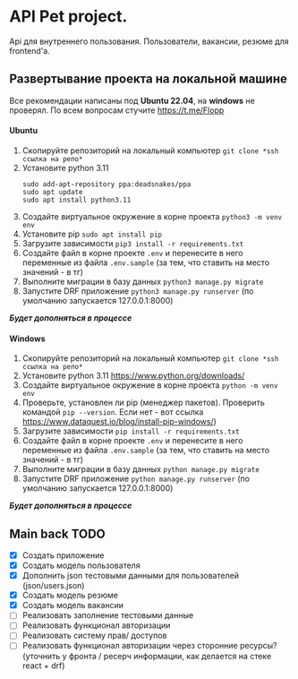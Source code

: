 # API Pet project.
Api для внутреннего пользования. Пользователи, вакансии, резюме для frontend'a. 

## Развертывание проекта на локальной машине
Все рекомендации написаны под **Ubuntu 22.04**, на **windows** не проверял.
По всем вопросам стучите https://t.me/Flopp

#### **Ubuntu**
1) Скопируйте репозиторий на локальный компьютер ```git clone *ssh ссылка на репо*```
2) Установите python 3.11 
    ``` 
    sudo add-apt-repository ppa:deadsnakes/ppa
    sudo apt update
    sudo apt install python3.11
    ```
3) Создайте виртуальное окружение в корне проекта ```python3 -m venv env``` 
4) Установите pip ```sudo apt install pip```
5) Загрузите зависимости ```pip3 install -r requirements.txt```
6) Создайте файл в корне проекте ```.env``` и перенесите в него переменные из файла ```.env.sample``` (за тем, что ставить на место значений - в тг)
7) Выполните миграции в базу данных ```python3 manage.py migrate```
8) Запустите DRF приложение ```python3 manage.py runserver``` (по умолчанию запускается 127.0.0.1:8000)


***Будет дополняться в процессе***

#### **Windows**
1) Скопируйте репозиторий на локальный компьютер ```git clone *ssh ссылка на репо*```
2) Установите python 3.11 https://www.python.org/downloads/
3) Создайте виртуальное окружение в корне проекта ```python -m venv env``` 
4) Проверьте, установлен ли pip (менеджер пакетов). Проверить командой ```pip --version```. Если нет - вот ссылка https://www.dataquest.io/blog/install-pip-windows/)
5) Загрузите зависимости ```pip install -r requirements.txt```
6) Создайте файл в корне проекте ```.env``` и перенесите в него переменные из файла ```.env.sample``` (за тем, что ставить на место значений - в тг)
7) Выполните миграции в базу данных ```python manage.py migrate```
8) Запустите DRF приложение ```python manage.py runserver``` (по умолчанию запускается 127.0.0.1:8000)

***Будет дополняться в процессе***


## Main back TODO
- [x] Создать приложение
- [x] Создать модель пользователя
- [x] Дополнить json тестовыми данными для пользователей (json/users.json)
- [x] Создать модель резюме
- [x] Создать модель вакансии
- [ ] Реализовать заполнение тестовыми данные
- [ ] Реализовать функционал авторизации
- [ ] Реализовать систему прав/ доступов
- [ ] Реализовать функционал авторизации через сторонние ресурсы? (уточнить у фронта / ресерч информации, как делается на стеке react + drf)
